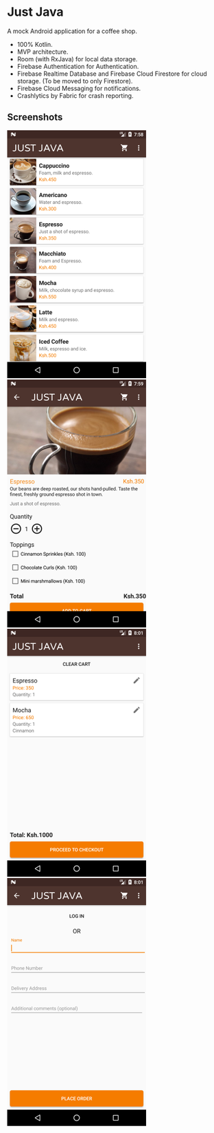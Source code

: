 # Just Java
A mock Android application for a coffee shop. 

* 100% Kotlin.
* MVP architecture.
* Room (with RxJava) for local data storage.
* Firebase Authentication for Authentication.
* Firebase Realtime Database and Firebase Cloud Firestore for cloud storage. (To be moved to only Firestore).
* Firebase Cloud Messaging for notifications. 
* Crashlytics by Fabric for crash reporting.

## Screenshots

![Home](/images/home.png)
![Item](/images/item.png)
![Cart](/images/cart.png)
![Checkout](/images/checkout.png)
